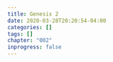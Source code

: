 ```yaml
---
title: Genesis 2
date: 2020-03-28T20:20:54-04:00
categories: []
tags: []
chapter: "002"
inprogress: false
---
```


